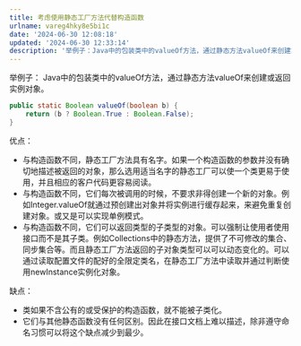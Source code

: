 ```yaml
---
title: 考虑使用静态工厂方法代替构造函数
urlname: vareg4hky8e5bi1c
date: '2024-06-30 12:08:18'
updated: '2024-06-30 12:33:14'
description: '举例子：Java中的包装类中的valueOf方法，通过静态方法valueOf来创建或返回实例对象。public static Boolean valueOf(boolean b) {     return (b ? Boolean.True : Boolean.False); }优点：与构造函...'
---
```

举例子：
Java中的包装类中的valueOf方法，通过静态方法valueOf来创建或返回实例对象。
```java
public static Boolean valueOf(boolean b) {
    return (b ? Boolean.True : Boolean.False);
}
```
优点：

   - 与构造函数不同，静态工厂方法具有名字。如果一个构造函数的参数并没有确切地描述被返回的对象，那么选用适当名字的静态工厂可以使一个类更易于使用，并且相应的客户代码更容易阅读。
   - 与构造函数不同，它们每次被调用的时候，不要求非得创建一个新的对象。例如Integer.valueOf就通过预创建出对象并将实例进行缓存起来，来避免重复创建对象。或又是可以实现单例模式。
   - 与构造函数不同，它们可以返回类型的子类型的对象。可以强制让使用者使用接口而不是其子类。例如Collections中的静态方法，提供了不可修改的集合、同步集合等。而且静态工厂方法返回的子对象类型可以可以动态变化的。可以通过读取配置文件的配好的全限定类名，在静态工厂方法中读取并通过判断使用newInstance实例化对象。

缺点：

   - 类如果不含公有的或受保护的构造函数，就不能被子类化。
   - 它们与其他静态函数没有任何区别。因此在接口文档上难以描述，除非遵守命名习惯可以将这个缺点减少到最少。
